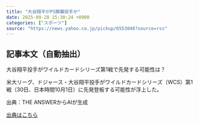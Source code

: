 ```yaml
---
title: "大谷翔平がPS開幕投手か"
date: 2025-09-28 15:30:24 +0900
categories: ["スポーツ"]
source: "https://news.yahoo.co.jp/pickup/6553848?source=rss"
---
```


## 記事本文（自動抽出）
<div><div class="sc-1on7eha-2 RhFjF"><p class="sc-1on7eha-3 biggTM">大谷翔平投手がワイルドカードシリーズ第1戦で先発する可能性は？</p><p class="sc-1on7eha-4 huZnBb">米大リーグ、ドジャース・大谷翔平投手がワイルドカードシリーズ（WCS）第1戦（30日、日本時間10月1日）に先発登板する可能性が浮上した。</p><p class="sc-1on7eha-5 csEDyU"><span>出典：THE ANSWERからAIが生成</span></p></div></div>

[出典はこちら](https://news.yahoo.co.jp/pickup/6553848?source=rss)
